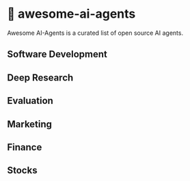 # 🤖 awesome-ai-agents
Awesome AI-Agents is a curated list of open source AI agents.

## Software Development

## Deep Research

## Evaluation

## Marketing

## Finance

## Stocks
